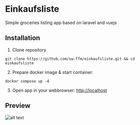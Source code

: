 # Einkaufsliste
Simple groceries listing app based on laravel and vuejs

## Installation
1. Clone repository 
```
git clone https://github.com/sw-ffm/einkaufsliste.git && cd einkaufsliste
```
2. Prepare docker image & start container: 
```
docker compose up -d
```
3. Open app in your webbrowser:
[http://localhost](http://localhost)

## Preview

![alt text](https://github.com/sw-ffm/einkaufsliste/blob/main/screenshot.jpg "Preview")
